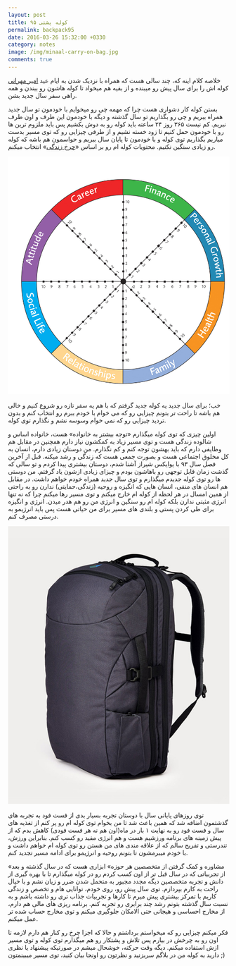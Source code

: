 ```yaml
---
layout: post
title: کوله پشتی ۹۵
permalink: backpack95
date: 2016-03-26 15:32:00 +0330
category: notes
image: /img/minaal-carry-on-bag.jpg
comments: true
---
```


خلاصه کلام اینه که، چند سالی هست که همراه با نزدیک شدن به ایام عید [امیر مهرانی][the-coach] کوله اش را برای سال پیش رو میبنده و از بقیه هم میخواد تا کوله هاشون رو ببندن و همه راهی سفر سال جدید بشن.

بستن کوله کار دشواری هست چرا که مهمه چی رو میخوایم با خودمون تو سال جدید همراه ببریم و چی رو بگذاریم تو سال گذشته و دیگه با خودمون این طرف و اون طرف نبریم. کم نیست ۳۶۵ روز ۲۴ ساعته باید کوله رو به دوش بکشیم پس باید ملزوم ترین ها رو با خودمون حمل کنیم تا زود خسته نشیم و از طرفی چیزایی رو که توی مسیر بدست میاریم بگذاریم توی کوله و با خودمون تا پایان سال ببریم و حواسمون هم باشه که کوله رو زیادی سنگین نکنیم.
محتویات کوله ام رو بر اساس «[چرخ زندگی][wheel-of-life]» انتخاب میکنم.

[![چرخ زندگی][pic-wheel-of-life]][wheel-of-life]

خب؛ برای سال جدید یه کوله جدید گرفتم که با هم یه سفر تازه رو شروع کنیم و خالی هم باشه تا راحت تر بتونم چیزایی رو که می خوام با خودم ببرم رو انتخاب کنم و بدون تردید چیزایی رو که نمی خوام وسوسه نشم و نگذارم توی کوله.

اولین چیزی که توی کوله میگذارم «توجه بیشتر به خانواده» هست، خانواده اساس و شالوده زندگی هست و توی مسیر زیاد به کمکشون نیاز دارم همچنین در مقابل هم وظایفی دارم که باید بهشون توجه کنم و کم نگذارم.
من دوستان زیادی دارم، انسان به کل مخلوق اجتماعی هست و بصورت جمعی هست که زندگی و رشد میکنه. قبل از آخرین فصل سال ۹۳ با یوایکس شیراز آشنا شدم، دوستان بیشتری پیدا کردم و تو سالی که گذشت زمان قابل توجهی رو باهاشون بودم و چیزای زیادی ازشون یاد گرفتم. من دوستی ها رو توی کوله جدیدم میگذارم و توی سال جدید همراه خودم خواهم داشت.
در مقابل هم انسان های منفی، انسان هایی که انگیزه و روحیه (زندگی،حمایتی) ندارن رو به راحتی از همین امسال در هر لحظه از کوله ام خارج میکنم و توی مسیر رها میکنم چرا که نه تنها انرژی مثبتی ندارن بلکه کوله ام رو سنگین و انرژی من رو هم هدر میدن. انرژی و انگیزه برای طی کردن پستی و بلندی های مسیر برای من حیاتی هست پس باید انرژیمو به درستی مصرف کنم.

[![Minaal Carry-on 1.0 Bag][pic-minaal-carry-on-bag]][minaal-carry-on-bag]

توی روزهای پایانی سال با دوستان تجربه بسیار بدی از فست فود به تجربه های گذشتمون اضافه شد که همین باعث شد تا من بخوام توی کوله ام رو پر کنم از تغذیه های سال و فست فود رو به نهایت ۱ بار در ماه(اون هم نه هر فست فودی) کاهش بدم که از پیش زمینه های برنامه ورزشیم هست و هم انرژی مفید رو کسب کنم.
بنابراین ورزش، تندرستی و تفریح سالم  که از علاقه مندی های من هستن رو توی کوله ام خواهم داشت و با خودم میبرمشون تا بتونم روحیه و انرژیمو برای ادامه مسیر تجدید کنم.

«مشاوره و کمک گرفتن از متخصصین هر حوزه» ابزاری هست که در سال گذشته و بعد از تجربیاتی که در سال قبل تر از اون کسب کردم رو در کوله میگذارم تا با بهره گیری از دانش و تجربه متخصصین دیگه مجدد مجبور به متحمل شدن ضرر و زیان نشم و با خیال راحت به کارم بپردازم.
توی سال پیش رو، روی خودم، توانایی هام و تخصص و زندگی کاریم با تمرکز بیشتری پیش میرم تا کارها و تجربیات جذاب تری رو داشته باشم و به نسبت سال گذشته بتونم رشد چند برابری رو تجربه کنم.
برنامه ریزی های مالی هم دارم، از مخارج احساسی و هیجانی حتی الامکان جلوگیری میکنم و توی مخارج حساب شده تر عمل میکنم.

فکر میکنم چیزایی رو که میخواستم برداشتم و حالا که اجزا چرخ رو کنار هم دارم لازمه تا اون رو به چرخش در بیارم پس تلاش و پشتکار رو هم میگذارم توی کوله و توی مسیر ازش استفاده میکنم.
دیگه وقت حرکته، خوشحال میشم در صورتیکه پیشنهاد یا نظری دارید به کوله من در بلاگم سربزنید و نظرتون رو اونجا بیان کنید، توی مسیر میبینمتون ;)

[the-coach]:     http://thecoach.ir/ "مربی - امیر مهرانی"
[wheel-of-life]: http://www.actnow.ie/resources/wheel-of-life/ "Act Now Wheel of Life"
[minaal-carry-on-bag]: http://www.minaal.com/products/minaal-carry-on-bag "Minaal - Carry-on Bag"

[pic-wheel-of-life]: /img/2016-03/wheel-of-life.jpg "چرخ زندگی - منبع Act Now"
[pic-minaal-carry-on-bag]: /img/2016-03/minaal-carry-on-bag.jpg "Minaal Carry-on Bag"
